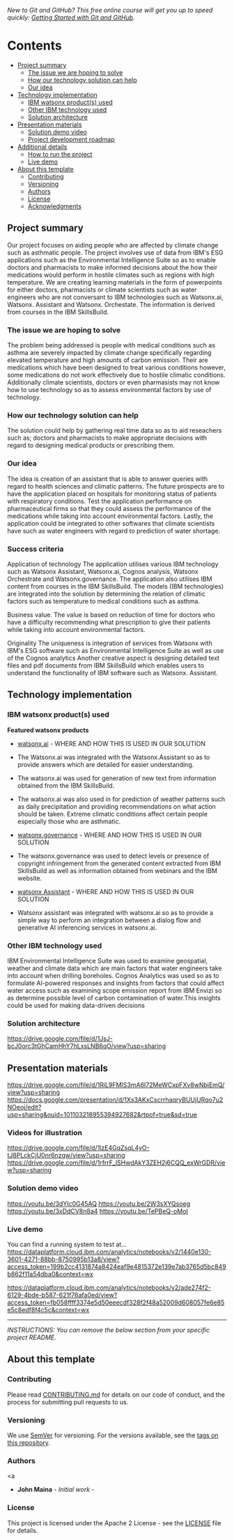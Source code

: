 _New to Git and GitHub? This free online course will get you up to speed quickly: [Getting Started with Git and GitHub](https://www.coursera.org/learn/getting-started-with-git-and-github)_.

# Contents

- [Project summary](#project-summary)
  - [The issue we are hoping to solve](#the-issue-we-are-hoping-to-solve)
  - [How our technology solution can help](#how-our-technology-solution-can-help)
  - [Our idea](#our-idea)
- [Technology implementation](#technology-implementation)
  - [IBM watsonx product(s) used](#ibm-ai-services-used)
  - [Other IBM technology used](#other-ibm-technology-used)
  - [Solution architecture](#solution-architecture)
- [Presentation materials](#presentation-materials)
  - [Solution demo video](#solution-demo-video)
  - [Project development roadmap](#project-development-roadmap)
- [Additional details](#additional-details)
  - [How to run the project](#how-to-run-the-project)
  - [Live demo](#live-demo)
- [About this template](#about-this-template)
  - [Contributing](#contributing)
  - [Versioning](#versioning)
  - [Authors](#authors)
  - [License](#license)
  - [Acknowledgments](#acknowledgments)


## Project summary
Our project focuses on aiding people who are affected by climate change such as asthmatic people. The project involves use of data from IBM's ESG applications such as the Environmental Intelligence Suite so as to enable doctors and pharmacists to make informed decisions about the how their medications would perform in hostile climates such as regions with high temperature. We are creating learning materials in the form of powerpoints for either doctors, pharmacists or climate scientists such as water engineers  who are not conversant to IBM technologies such as Watsonx.ai, Watsonx. Assistant and Watsonx. Orchestate. The information is derived from courses in the IBM SkillsBuild.

### The issue we are hoping to solve
The problem  being addressed is people with medical conditions such as asthma are severely impacted by climate change specifically regarding elevated  temperature and high amounts of carbon emission. Their are medications which have been designed to treat various conditions however, some medications do not work effectively due to hostile climatic conditions. 
Additionally climate scientists, doctors or even pharmasists may not know how to use technology so as to assess environmental factors by use of technology.
### How our technology solution can help

The solution could help by gathering real time data so as to aid reseachers such as; doctors and pharmacists to make appropriate decisions with regard to designing medical products or prescribing them.

### Our idea
The idea is creation of an assistant that is able to answer queries with regard to health sciences and climatic patterns.
The future prospects are to have the application placed on hospitals for monitoring status of patients with respiratory conditions.
Test the application performance on pharmaceutical firms so that they could assess the performance of the medications while taking into account environmental factors.
Lastly, the application could be integrated to other softwares that climate scientists have  such as water engineers with regard to prediction of water shortage.

### Success criteria

Application of technology
The application utilises various IBM technology such as Watsonx Assistant, Watsonx.ai, Cognos analysis, Watsonx Orchestrate and Watsonx.governance. The application also utilises IBM content from courses in the IBM SkillsBuild.
The models (IBM technologies) are integrated into the solution by determining the relation of climatic factors such as temperature to medical conditions such as asthma.

Business value.
The value is based on reduction of time for  doctors who have a difficulty recommending what prescription to give their patients while taking into account environmental factors.

Originality
The uniqueness is integration of services from Watsonx with IBM's ESG software such as Environmental Intelligence Suite as well as use of  the Cognos analytics
Another creative aspect is designing detailed text files and pdf documents from IBM SkillsBuild which enables users to understand the functionality of IBM software such as Watsonx. Assistant.



## Technology implementation

### IBM watsonx product(s) used


**Featured watsonx products**

- [watsonx.ai](https://www.ibm.com/products/watsonx-ai) - WHERE AND HOW THIS IS USED IN OUR SOLUTION
- The Watsonx.ai was integrated with the Watsonx.Assistant so as to provide answers which are detailed for easier understanding.
- The watsonx.ai was used for generation of new text from information obtained from the IBM SkillsBuild.
- The watsonx.ai was also used in for prediction of weather patterns such as daily precipitation and providing recommendations on what action should be taken. Extreme climatic conditions affect certain people especially those who are asthmatic.

- [watsonx.governance](https://www.ibm.com/products/watsonx-governance) - WHERE AND HOW THIS IS USED IN OUR SOLUTION
- The watsonx.governance was used to detect levels or presence of copyright infringement from the generated content extracted from IBM SkillsBuild as well as information obtained from webinars and the IBM website.

- [watsonx Assistant](https://cloud.ibm.com/catalog/services/watsonx-assistant) - WHERE AND HOW THIS IS USED IN OUR SOLUTION
- Watsonx assistant was integrated with watsonx.ai so as to provide a simple way to perform an integration between a dialog flow and generative AI inferencing services in watsonx.ai.

### Other IBM technology used
IBM Environmental Intelligence Suite was used to examine geospatial, weather and climate data which are main factors that water engineers take into account when drilling boreholes. Cognos Analytics was used so as to formulate AI-powered responses and insights from factors that could affect water access such as examining scope emission report from IBM Envizi so as determine possible level of carbon contamination of water.This insights could be used for making data-driven decisions

### Solution architecture

https://drive.google.com/file/d/1JsJ-bcJ0orc3tGhCamHhY7hLxsLNB6qO/view?usp=sharing


## Presentation materials
https://drive.google.com/file/d/1RiL9FMIS3mA6I72MeWCxpFXv8wNbjEmQ/view?usp=sharing
https://docs.google.com/presentation/d/1Xs3AKxCscrrhaqryBUUjURqo7u2NOeoj/edit?usp=sharing&ouid=101103218955394927682&rtpof=true&sd=true


### Videos for illustration
https://drive.google.com/file/d/1lzE4GqZsqL4yO-tJ8PLckCjU0nr6nzgw/view?usp=sharing
https://drive.google.com/file/d/1rfrrF_lSHwdAkY3ZEH2j6CQQ_exWrGDR/view?usp=sharing



### Solution demo video
https://youtu.be/3dYIc0G45AQ
https://youtu.be/2W3sXYQsoeg
https://youtu.be/3xDdCV8n8a4
https://youtu.be/TePBeQ-oMoI

### Live demo

You can find a running system to test at...
https://dataplatform.cloud.ibm.com/analytics/notebooks/v2/1440e130-3601-4271-88bb-8750995b13a8/view?access_token=199b2cc4131874a8424eaf9e4815372e139e7ab3765d5bc849b862f11a54dba0&context=wx

https://dataplatform.cloud.ibm.com/analytics/notebooks/v2/ade274f2-6129-4bde-b587-621f76afa0ed/view?access_token=fb058ffff3374e5d50eeecdf328f2f48a52009d608057fe6e85e5c8edf8f4c5c&context=wx



---

_INSTRUCTIONS: You can remove the below section from your specific project README._

## About this template

### Contributing

Please read [CONTRIBUTING.md](CONTRIBUTING.md) for details on our code of conduct, and the process for submitting pull requests to us.

### Versioning

We use [SemVer](http://semver.org/) for versioning. For the versions available, see the [tags on this repository](https://github.com/your/project/tags).

### Authors

<a 
</a>

- **John Maina** - _Initial work_ - 

### License

This project is licensed under the Apache 2 License - see the [LICENSE](LICENSE) file for details.


